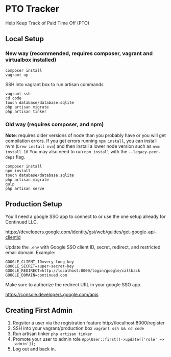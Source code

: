 # PTO Tracker

Help Keep Track of Paid Time Off (PTO)

## Local Setup

### New way (recommended, requires composer, vagrant and virtualbox installed)

```
composer install
vagrant up
```

SSH into vagrant box to run artisan commands
```
vagrant ssh
cd code
touch database/database.sqlite
php artisan migrate
php artisan tinker
```


### Old way (requires composer, and npm)

**Note**: requires older versions of node than you probably have or you will get compilation errors.
If you get errors running `npm install`, you can install nvm (`brew install nvm`) and then install a lower node version such as `nvm install 10`
You may also need to run `npm install` with the `--legacy-peer-deps` flag.
```
composer install
npm install
touch database/database.sqlite
php artisan migrate
gulp
php artisan serve
```

## Production Setup

You'll need a google SSO app to connect to or use the one setup already for Continued LLC.

https://developers.google.com/identity/gsi/web/guides/get-google-api-clientid

Update the `.env` with Google SSO client ID, secret, redirect, and restricted email domain. Example:

```
GOOGLE_CLIENT_ID=very-long-key
GOOGLE_SECRET=super-secret-key
GOOGLE_REDIRECT=http://localhost:8000/login/google/callback
GOOGLE_DOMAIN=continued.com
```

Make sure to authorize the redirect URL in your google SSO app.

https://console.developers.google.com/apis


## Creating First Admin

1. Regsiter a user via the registration feature http://localhost:8000/register
2. SSH into your vagrant/production box `vagrant ssh && cd code`
3. Run artisan tinker `php artisan tinker`
4. Promote your user to admin role `App\User::first()->update(['role' => 'admin']);`
5. Log out and back in.
